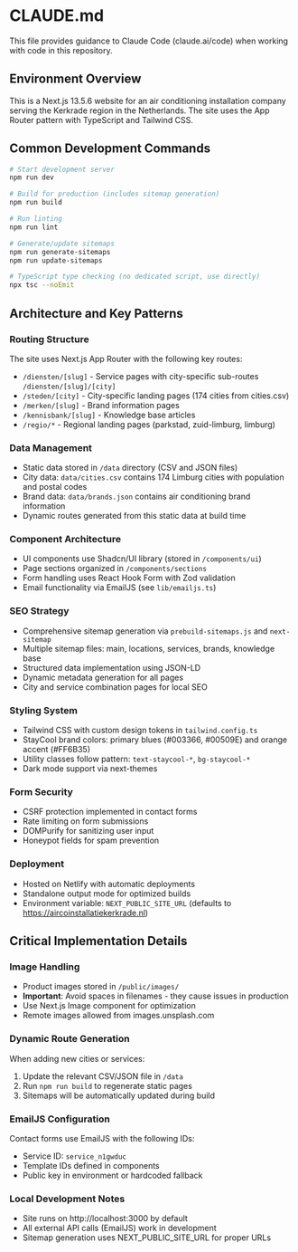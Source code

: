 # CLAUDE.md

This file provides guidance to Claude Code (claude.ai/code) when working with code in this repository.

## Environment Overview

This is a Next.js 13.5.6 website for an air conditioning installation company serving the Kerkrade region in the Netherlands. The site uses the App Router pattern with TypeScript and Tailwind CSS.

## Common Development Commands

```bash
# Start development server
npm run dev

# Build for production (includes sitemap generation)
npm run build

# Run linting
npm run lint

# Generate/update sitemaps
npm run generate-sitemaps
npm run update-sitemaps

# TypeScript type checking (no dedicated script, use directly)
npx tsc --noEmit
```

## Architecture and Key Patterns

### Routing Structure
The site uses Next.js App Router with the following key routes:
- `/diensten/[slug]` - Service pages with city-specific sub-routes `/diensten/[slug]/[city]`
- `/steden/[city]` - City-specific landing pages (174 cities from cities.csv)
- `/merken/[slug]` - Brand information pages
- `/kennisbank/[slug]` - Knowledge base articles
- `/regio/*` - Regional landing pages (parkstad, zuid-limburg, limburg)

### Data Management
- Static data stored in `/data` directory (CSV and JSON files)
- City data: `data/cities.csv` contains 174 Limburg cities with population and postal codes
- Brand data: `data/brands.json` contains air conditioning brand information
- Dynamic routes generated from this static data at build time

### Component Architecture
- UI components use Shadcn/UI library (stored in `/components/ui`)
- Page sections organized in `/components/sections`
- Form handling uses React Hook Form with Zod validation
- Email functionality via EmailJS (see `lib/emailjs.ts`)

### SEO Strategy
- Comprehensive sitemap generation via `prebuild-sitemaps.js` and `next-sitemap`
- Multiple sitemap files: main, locations, services, brands, knowledge base
- Structured data implementation using JSON-LD
- Dynamic metadata generation for all pages
- City and service combination pages for local SEO

### Styling System
- Tailwind CSS with custom design tokens in `tailwind.config.ts`
- StayCool brand colors: primary blues (#003366, #00509E) and orange accent (#FF6B35)
- Utility classes follow pattern: `text-staycool-*`, `bg-staycool-*`
- Dark mode support via next-themes

### Form Security
- CSRF protection implemented in contact forms
- Rate limiting on form submissions
- DOMPurify for sanitizing user input
- Honeypot fields for spam prevention

### Deployment
- Hosted on Netlify with automatic deployments
- Standalone output mode for optimized builds
- Environment variable: `NEXT_PUBLIC_SITE_URL` (defaults to https://aircoinstallatiekerkrade.nl)

## Critical Implementation Details

### Image Handling
- Product images stored in `/public/images/`
- **Important**: Avoid spaces in filenames - they cause issues in production
- Use Next.js Image component for optimization
- Remote images allowed from images.unsplash.com

### Dynamic Route Generation
When adding new cities or services:
1. Update the relevant CSV/JSON file in `/data`
2. Run `npm run build` to regenerate static pages
3. Sitemaps will be automatically updated during build

### EmailJS Configuration
Contact forms use EmailJS with the following IDs:
- Service ID: `service_n1gwduc`
- Template IDs defined in components
- Public key in environment or hardcoded fallback

### Local Development Notes
- Site runs on http://localhost:3000 by default
- All external API calls (EmailJS) work in development
- Sitemap generation uses NEXT_PUBLIC_SITE_URL for proper URLs